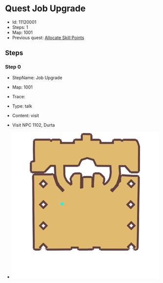 # Quest Job Upgrade

- Id: 11120001
- Steps: 1
- Map: 1001
- Previous quest: [Allocate Skill Points](400040001.md)

## Steps

### Step 0
- StepName:  Job Upgrade
- Map:  1001
- Trace:  
- Type:  talk
- Content:  visit
- Visit NPC 1102, Durta

- ![images/11120001_0.png](images/11120001_0.png)


